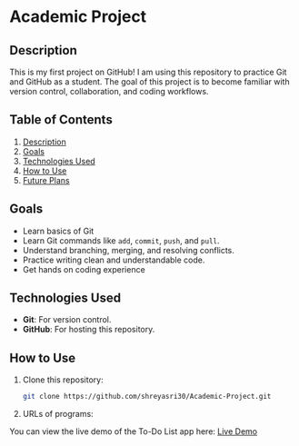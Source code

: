 # Academic Project

## Description
This is my first project on GitHub! I am using this repository to practice Git and GitHub as a student. The goal of this project is to become familiar with version control, collaboration, and coding workflows.

## Table of Contents
1. [Description](#description)
2. [Goals](#goals)
3. [Technologies Used](#technologies-used)
4. [How to Use](#how-to-use)
5. [Future Plans](#future-plans)

## Goals
- Learn basics of Git
- Learn Git commands like `add`, `commit`, `push`, and `pull`.
- Understand branching, merging, and resolving conflicts.
- Practice writing clean and understandable code.
- Get hands on coding experience

## Technologies Used
- **Git**: For version control.
- **GitHub**: For hosting this repository.

## How to Use
1. Clone this repository:
   ```bash
   git clone https://github.com/shreyasri30/Academic-Project.git

2. URLs of programs:
   
You can view the live demo of the To-Do List app here:
[Live Demo](https://shreyasri30.github.io/Academic-Project/)
